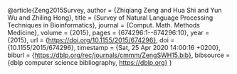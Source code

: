 @article{Zeng2015Survey,
  author    = {Zhiqiang Zeng and
               Hua Shi and
               Yun Wu and
               Zhiling Hong},
  title     = {Survey of Natural Language Processing Techniques in Bioinformatics},
  journal   = {Comput. Math. Methods Medicine},
  volume    = {2015},
  pages     = {674296:1--674296:10},
  year      = {2015},
  url       = {https://doi.org/10.1155/2015/674296},
  doi       = {10.1155/2015/674296},
  timestamp = {Sat, 25 Apr 2020 14:00:16 +0200},
  biburl    = {https://dblp.org/rec/journals/cmmm/ZengSWH15.bib},
  bibsource = {dblp computer science bibliography, https://dblp.org}
}